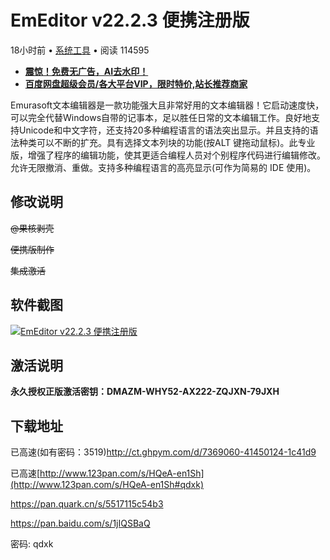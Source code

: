 # EmEditor v22.2.3 便携注册版

18小时前 • [系统工具](https://www.ghxi.com/category/all/pcsoft/pctools) • 阅读 114595

- **[震惊！免费无广告，AI去水印！](https://www.quququ.cn/)**
- **[百度网盘超级会员/各大平台VIP，限时特价,站长推荐商家](http://www.51jike.top/)**

Emurasoft文本编辑器是一款功能强大且非常好用的文本编辑器！它启动速度快，可以完全代替Windows自带的记事本，足以胜任日常的文本编辑工作。良好地支持Unicode和中文字符，还支持20多种编程语言的语法突出显示。并且支持的语法种类可以不断的扩充。具有选择文本列块的功能(按ALT 键拖动鼠标)。此专业版，增强了程序的编辑功能，使其更适合编程人员对个别程序代码进行编辑修改。允许无限撤消、重做。支持多种编程语言的高亮显示(可作为简易的 IDE 使用)。

## 修改说明

~~@果核剥壳~~

~~便携版制作~~

~~集成激活~~

## 软件截图

[![EmEditor v22.2.3 便携注册版](https://img.lovestu.com/uploads/2017/10/emeditor.png)](https://img.lovestu.com/uploads/2017/10/emeditor.png)

## 激活说明

**永久授权正版激活密钥：DMAZM-WHY52-AX222-ZQJXN-79JXH**

## 下载地址

已高速(如有密码：3519)http://ct.ghpym.com/d/7369060-41450124-1c41d9

已高速[http://www.123pan.com/s/HQeA-en1Sh](http://www.123pan.com/s/HQeA-en1Sh#qdxk)

https://pan.quark.cn/s/5517115c54b3



https://pan.baidu.com/s/1jIQSBaQ

密码: qdxk